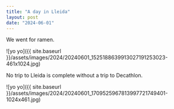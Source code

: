 ```yaml
---
title: "A day in Lleida"
layout: post
date: "2024-06-01"
---
```


We went for ramen.

![yo yo]({{ site.baseurl }}/assets/images/2024/20240601_1525188639913027191253023-461x1024.jpg)

No trip to Lleida is complete without a trip to Decathlon.

![yo yo]({{ site.baseurl }}/assets/images/2024/20240601_1709525967813997721749401-1024x461.jpg)
